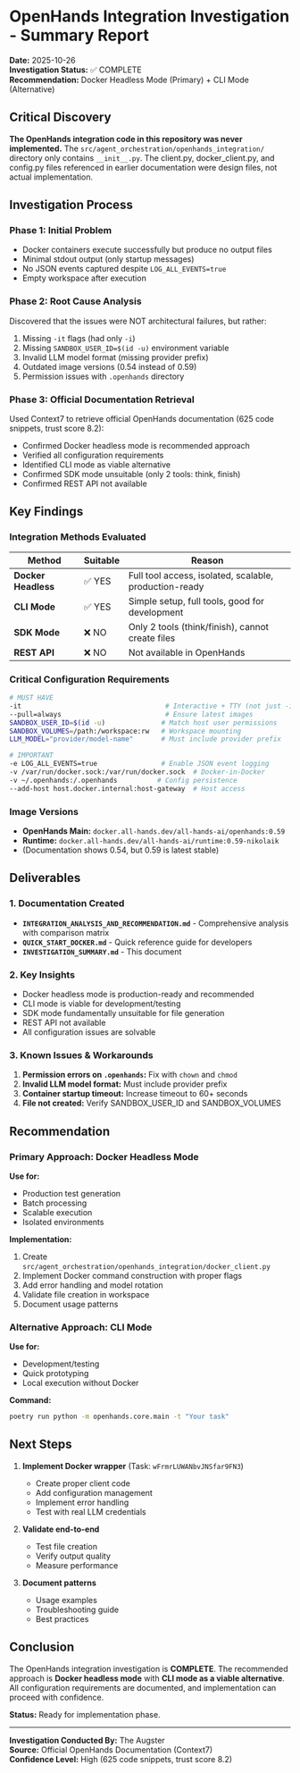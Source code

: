 # OpenHands Integration Investigation - Summary Report

**Date:** 2025-10-26  
**Investigation Status:** ✅ COMPLETE  
**Recommendation:** Docker Headless Mode (Primary) + CLI Mode (Alternative)

## Critical Discovery

**The OpenHands integration code in this repository was never implemented.** The `src/agent_orchestration/openhands_integration/` directory only contains `__init__.py`. The client.py, docker_client.py, and config.py files referenced in earlier documentation were design files, not actual implementation.

## Investigation Process

### Phase 1: Initial Problem
- Docker containers execute successfully but produce no output files
- Minimal stdout output (only startup messages)
- No JSON events captured despite `LOG_ALL_EVENTS=true`
- Empty workspace after execution

### Phase 2: Root Cause Analysis
Discovered that the issues were NOT architectural failures, but rather:
1. Missing `-it` flags (had only `-i`)
2. Missing `SANDBOX_USER_ID=$(id -u)` environment variable
3. Invalid LLM model format (missing provider prefix)
4. Outdated image versions (0.54 instead of 0.59)
5. Permission issues with `.openhands` directory

### Phase 3: Official Documentation Retrieval
Used Context7 to retrieve official OpenHands documentation (625 code snippets, trust score 8.2):
- Confirmed Docker headless mode is recommended approach
- Verified all configuration requirements
- Identified CLI mode as viable alternative
- Confirmed SDK mode unsuitable (only 2 tools: think, finish)
- Confirmed REST API not available

## Key Findings

### Integration Methods Evaluated

| Method | Suitable | Reason |
|--------|----------|--------|
| **Docker Headless** | ✅ YES | Full tool access, isolated, scalable, production-ready |
| **CLI Mode** | ✅ YES | Simple setup, full tools, good for development |
| **SDK Mode** | ❌ NO | Only 2 tools (think/finish), cannot create files |
| **REST API** | ❌ NO | Not available in OpenHands |

### Critical Configuration Requirements

```bash
# MUST HAVE
-it                                    # Interactive + TTY (not just -i)
--pull=always                          # Ensure latest images
SANDBOX_USER_ID=$(id -u)              # Match host user permissions
SANDBOX_VOLUMES=/path:/workspace:rw   # Workspace mounting
LLM_MODEL="provider/model-name"       # Must include provider prefix

# IMPORTANT
-e LOG_ALL_EVENTS=true                # Enable JSON event logging
-v /var/run/docker.sock:/var/run/docker.sock  # Docker-in-Docker
-v ~/.openhands:/.openhands          # Config persistence
--add-host host.docker.internal:host-gateway  # Host access
```

### Image Versions
- **OpenHands Main:** `docker.all-hands.dev/all-hands-ai/openhands:0.59`
- **Runtime:** `docker.all-hands.dev/all-hands-ai/runtime:0.59-nikolaik`
- (Documentation shows 0.54, but 0.59 is latest stable)

## Deliverables

### 1. Documentation Created
- **`INTEGRATION_ANALYSIS_AND_RECOMMENDATION.md`** - Comprehensive analysis with comparison matrix
- **`QUICK_START_DOCKER.md`** - Quick reference guide for developers
- **`INVESTIGATION_SUMMARY.md`** - This document

### 2. Key Insights
- Docker headless mode is production-ready and recommended
- CLI mode is viable for development/testing
- SDK mode fundamentally unsuitable for file generation
- REST API not available
- All configuration issues are solvable

### 3. Known Issues & Workarounds
1. **Permission errors on `.openhands`:** Fix with `chown` and `chmod`
2. **Invalid LLM model format:** Must include provider prefix
3. **Container startup timeout:** Increase timeout to 60+ seconds
4. **File not created:** Verify SANDBOX_USER_ID and SANDBOX_VOLUMES

## Recommendation

### Primary Approach: Docker Headless Mode
**Use for:**
- Production test generation
- Batch processing
- Scalable execution
- Isolated environments

**Implementation:**
1. Create `src/agent_orchestration/openhands_integration/docker_client.py`
2. Implement Docker command construction with proper flags
3. Add error handling and model rotation
4. Validate file creation in workspace
5. Document usage patterns

### Alternative Approach: CLI Mode
**Use for:**
- Development/testing
- Quick prototyping
- Local execution without Docker

**Command:**
```bash
poetry run python -m openhands.core.main -t "Your task"
```

## Next Steps

1. **Implement Docker wrapper** (Task: `wFrmrLUWANbvJNSfar9FN3`)
   - Create proper client code
   - Add configuration management
   - Implement error handling
   - Test with real LLM credentials

2. **Validate end-to-end**
   - Test file creation
   - Verify output quality
   - Measure performance

3. **Document patterns**
   - Usage examples
   - Troubleshooting guide
   - Best practices

## Conclusion

The OpenHands integration investigation is **COMPLETE**. The recommended approach is **Docker headless mode** with **CLI mode as a viable alternative**. All configuration requirements are documented, and implementation can proceed with confidence.

**Status:** Ready for implementation phase.

---

**Investigation Conducted By:** The Augster  
**Source:** Official OpenHands Documentation (Context7)  
**Confidence Level:** High (625 code snippets, trust score 8.2)

